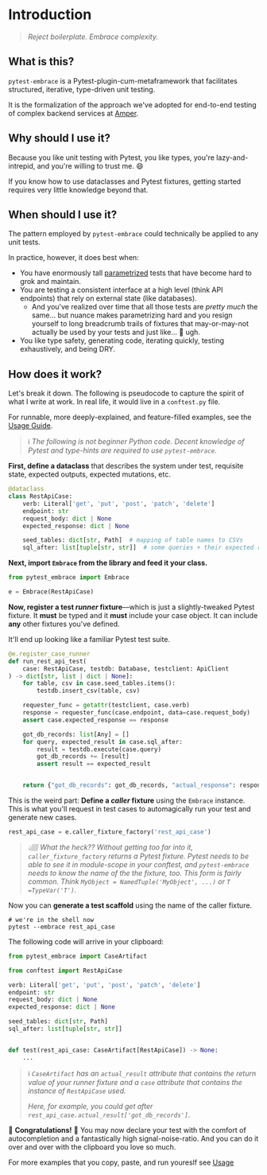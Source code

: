 # Introduction

> _Reject boilerplate. Embrace complexity._

## What is this?
`pytest-embrace` is a Pytest-plugin-cum-metaframework that facilitates structured, iterative, type-driven unit testing.

It is the formalization of the approach we've adopted for end-to-end testing of complex backend services at [Amper](https://www.amper.xyz).

## Why should I use it?
Because you like unit testing with Pytest, you like types, you're lazy-and-intrepid, and you're willing to trust me. 😄

If you know how to use dataclasses and Pytest fixtures, getting started requires very little knowledge beyond that.

## When should I use it?

The pattern employed by `pytest-embrace` could technically be applied to any unit tests.

In practice, however, it does best when:

- You have enormously tall [parametrized](https://docs.pytest.org/en/7.1.x/how-to/parametrize.html#parametrize) tests that have become hard to grok and maintain.
- You are testing a consistent interface at a high level (think API endpoints) that rely on external state (like databases).
  - And you've realized over time that all those tests are *pretty much* the same... but nuance makes parametrizing hard and you resign yourself to long breadcrumb trails of fixtures that may-or-may-not actually be used by your tests and just like... 😤 ugh.
- You like type safety, generating code, iterating quickly, testing exhaustively, and being DRY.

## How does it work?

Let's break it down. The following is pseudocode to capture the spirit of what I write at work. In real life, it would live in a `conftest.py` file.

For runnable, more deeply-explained, and feature-filled examples, see the [Usage Guide](./usage-guide.md).

> ℹ️ *The following is not beginner Python code.*
> *Decent knowledge of Pytest and type-hints are required to use `pytest-embrace`.*

**First, define a dataclass** that describes the system under test, requisite state, expected outputs, expected mutations, etc.

```python
@dataclass
class RestApiCase:
    verb: Literal['get', 'put', 'post', 'patch', 'delete']
    endpoint: str
    request_body: dict | None
    expected_response: dict | None

    seed_tables: dict[str, Path]  # mapping of table names to CSVs
    sql_after: list[tuple[str, str]]  # some queries + their expected results
```

 **Next, import `Embrace` from the library and feed it your class.**

```python
from pytest_embrace import Embrace

e = Embrace(RestApiCase)
```

**Now, register a test *runner* fixture**––which is just a slightly-tweaked Pytest fixture. It **must** be typed and it **must** include your case object. It can include **any** other fixtures you've defined.

It'll end up looking like a familiar Pytest test suite.

```python
@e.register_case_runner
def run_rest_api_test(
    case: RestApiCase, testdb: Database, testclient: ApiClient
) -> dict[str, list | dict | None]:
    for table, csv in case.seed_tables.items():
        testdb.insert_csv(table, csv)

	requester_func = getattr(testclient, case.verb)
    response = requester_func(case.endpoint, data=case.request_body)
    assert case.expected_response == response

    got_db_records: list[Any] = []
    for query, expected_result in case.sql_after:
        result = testdb.execute(case.query)
        got_db_records += [result]
        assert result == expected_result


    return {"got_db_records": got_db_records, "actual_response": response}
```

This is the weird part: **Define a *caller* fixture** using the `Embrace` instance. This is what you'll request in test cases to automagically run your test and generate new cases.

```python
rest_api_case = e.caller_fixture_factory('rest_api_case')
```

> *👆🏽 What the heck?? Without getting too far into it, `caller_fixture_factory` returns a Pytest fixture. Pytest needs to be able to see it in module-scope in your conftest, and `pytest-embrace` needs to know the name of the the fixture, too. This form is fairly common. Think `MyObject = NamedTuple('MyObject', ...)` or `T =TypeVar('T')`.*

Now you can **generate a test scaffold** using the name of the caller fixture.

```shell
# we're in the shell now
pytest --embrace rest_api_case
```

The following code will arrive in your clipboard:

```python
from pytest_embrace import CaseArtifact

from conftest import RestApiCase

verb: Literal['get', 'put', 'post', 'patch', 'delete']
endpoint: str
request_body: dict | None
expected_response: dict | None

seed_tables: dict[str, Path]
sql_after: list[tuple[str, str]]


def test(rest_api_case: CaseArtifact[RestApiCase]) -> None:
    ...
```

> ℹ️ *`CaseArtifact` has an `actual_result` attribute that contains the return value of your runner fixture and a `case` attribute that contains the instance of `RestApiCase` used.*
>
> *Here, for example, you could get after `rest_api_case.actual_result['got_db_records']`*.

🎉 **Congratulations!** 🎉 You may now declare your test with the comfort of autocompletion and a fantastically high signal-noise-ratio. And you can do it over and over with the clipboard you love so much.

For more examples that you copy, paste, and run youreslf see [Usage](./usage.md)
